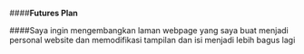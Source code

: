 ####**Futures Plan**

####Saya ingin mengembangkan laman webpage yang saya buat menjadi personal website dan memodifikasi tampilan dan isi menjadi lebih bagus lagi
